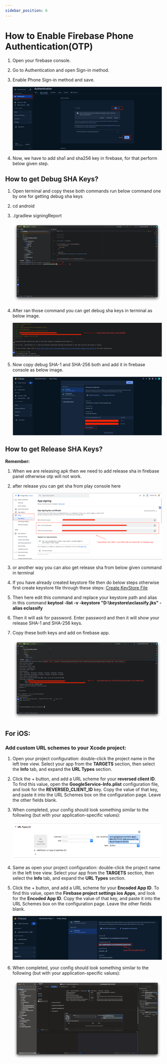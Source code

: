 ```yaml
---
sidebar_position: 6
---
```


# How to Enable Firebase Phone Authentication(OTP)

1. Open your firebase console.
2. Go to Authentication and open Sign-in method.
3. Enable Phone Sign-in method and save.

   ![Phone Auth](/images/app/phone1.png)

4. Now, we have to add sha1 and sha256 key in firebase, for that perform below given step.

## How to get Debug SHA Keys?

1. Open terminal and copy these both commands run below command one by one for getting debug sha keys
2. cd android
3. ./gradlew signingReport

   ![SHA Create](/images/app/shaCreate.png)

4. After ran those command you can get debug sha keys in terminal as below image.

   ![Debug SHA](/images/app/debugSha.png)

5. Now copy debug SHA-1 and SHA-256 both and add it in firebase console as below image.

   ![Firebase Debug SHA](/images/app/firebaseDebugSha.png)

## How to get Release SHA Keys?

**Remember:**

1. When we are releasing apk then we need to add release sha in firebase panel otherwise otp will not work.
2. after release you can get sha from play console here

   ![Release SHA](/images/app/releaseSha.png)

3. or another way you can also get release sha from below given command in terminal

4. If you have already created keystore file then do below steps otherwise first create keystore file through these steps: [Create KeyStore File](#generateReleaseVersion)

5. Then here edit this command and replace your keystore path and alias in this command **keytool -list -v -keystore "D:\keystore\eclassify.jks" -alias eclassify**

6. Then it will ask for password. Enter password and then it will show your release SHA-1 and SHA-256 keys.

7. Copy these both keys and add on firebase app.

   ![Release SHA 1](/images/app/releaseSha1.png)

## For iOS:

### Add custom URL schemes to your Xcode project:

1. Open your project configuration: double-click the project name in the left tree view. Select your app from the **TARGETS** section, then select the **Info** tab, and expand the **URL Types** section.

2. Click the + button, and add a URL scheme for your **reversed client ID**. To find this value, open the **GoogleService-Info.plist** configuration file, and look for the **REVERSED_CLIENT_ID** key. Copy the value of that key, and paste it into the URL Schemes box on the configuration page. Leave the other fields blank.

3. When completed, your config should look something similar to the following (but with your application-specific values):

   ![Reversed Client ID](/images/app/reversed_client_id.png)

4. Same as open your project configuration: double-click the project name in the left tree view. Select your app from the **TARGETS** section, then select the **Info** tab, and expand the **URL Types** section.

5. Click the + button, and add a URL scheme for your **Encoded App ID**. To find this value, open the **Firebase project settings ios Apps**, and look for the **Encoded App ID**. Copy the value of that key, and paste it into the URL Schemes box on the configuration page. Leave the other fields blank.

   ![Firebase Encoded iOS App ID](/images/app/firebaseEncodediOSAppId.png)

6. When completed, your config should look something similar to the following (but with your application-specific values):

   ![URL Scheme Encode iOS ID](/images/app/urlSchemeEncodeiOSId.png)
